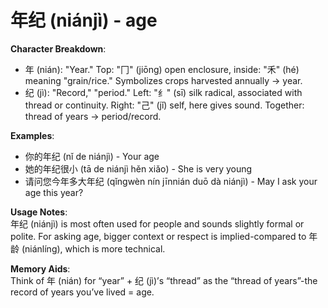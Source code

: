 # **年纪 (niánjì) - age**

**Character Breakdown**:  
- 年 (nián): "Year." Top: "冂" (jiōng) open enclosure, inside: "禾" (hé) meaning "grain/rice." Symbolizes crops harvested annually → year.  
- 纪 (jì): "Record," "period." Left: "纟" (sī) silk radical, associated with thread or continuity. Right: "己" (jǐ) self, here gives sound. Together: thread of years → period/record.

**Examples**:  
- 你的年纪 (nǐ de niánjì) - Your age  
- 她的年纪很小 (tā de niánjì hěn xiǎo) - She is very young  
- 请问您今年多大年纪 (qǐngwèn nín jīnnián duō dà niánjì) - May I ask your age this year?

**Usage Notes**:  
年纪 (niánjì) is most often used for people and sounds slightly formal or polite. For asking age, bigger context or respect is implied-compared to 年龄 (niánlíng), which is more technical.

**Memory Aids**:  
Think of 年 (nián) for “year” + 纪 (jì)’s “thread” as the “thread of years”-the record of years you’ve lived = age.